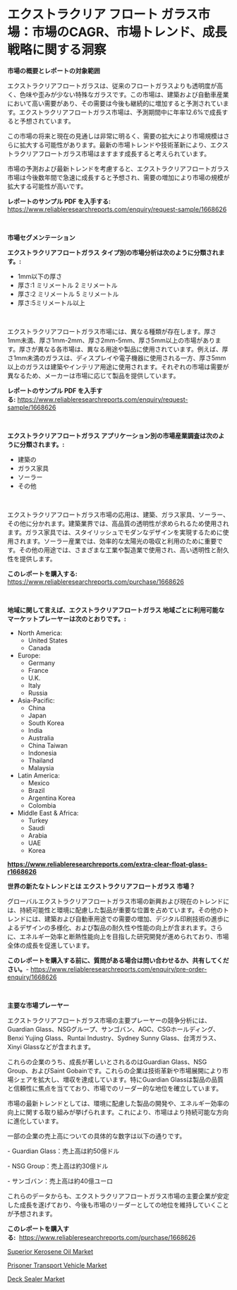 <p><h1>エクストラクリア フロート ガラス市場：市場のCAGR、市場トレンド、成長戦略に関する洞察</h1></p><p><strong>市場の概要とレポートの対象範囲</strong></p>
<p><p>エクストラクリアフロートガラスは、従来のフロートガラスよりも透明度が高く、色味や歪みが少ない特殊なガラスです。この市場は、建築および自動車産業において高い需要があり、その需要は今後も継続的に増加すると予測されています。エクストラクリアフロートガラス市場は、予測期間中に年率12.6%で成長すると予想されています。</p><p>この市場の将来と現在の見通しは非常に明るく、需要の拡大により市場規模はさらに拡大する可能性があります。最新の市場トレンドや技術革新により、エクストラクリアフロートガラス市場はますます成長すると考えられています。</p><p>市場の予測および最新トレンドを考慮すると、エクストラクリアフロートガラス市場は今後数年間で急速に成長すると予想され、需要の増加により市場の規模が拡大する可能性が高いです。</p></p>
<p><strong>レポートのサンプル PDF を入手する:</strong> <a href="https://www.reliableresearchreports.com/enquiry/request-sample/1668626">https://www.reliableresearchreports.com/enquiry/request-sample/1668626</a></p>
<p>&nbsp;</p>
<p><strong>市場セグメンテーション</strong></p>
<p><strong>エクストラクリアフロートガラス タイプ別の市場分析は次のように分類されます。:</strong></p>
<p><ul><li>1mm以下の厚さ</li><li>厚さ:1 ミリメートル 2 ミリメートル</li><li>厚さ:2 ミリメートル 5 ミリメートル</li><li>厚さ:5ミリメートル以上</li></ul></p>
<p>&nbsp;</p>
<p><p>エクストラクリアフロートガラス市場には、異なる種類が存在します。厚さ1mm未満、厚さ1mm-2mm、厚さ2mm-5mm、厚さ5mm以上の市場があります。厚さが異なる各市場は、異なる用途や製品に使用されています。例えば、厚さ1mm未満のガラスは、ディスプレイや電子機器に使用される一方、厚さ5mm以上のガラスは建築やインテリア用途に使用されます。それぞれの市場は需要が異なるため、メーカーは市場に応じて製品を提供しています。</p></p>
<p><strong>レポートのサンプル PDF を入手する:</strong>&nbsp;<a href="https://www.reliableresearchreports.com/enquiry/request-sample/1668626">https://www.reliableresearchreports.com/enquiry/request-sample/1668626</a></p>
<p>&nbsp;</p>
<p><strong> エクストラクリアフロートガラス アプリケーション別の市場産業調査は次のように分類されます。:</strong></p>
<p><ul><li>建築の</li><li>ガラス家具</li><li>ソーラー</li><li>その他</li></ul></p>
<p>&nbsp;</p>
<p><p>エクストラクリアフロートガラス市場の応用は、建築、ガラス家具、ソーラー、その他に分かれます。建築業界では、高品質の透明性が求められるため使用されます。ガラス家具では、スタイリッシュでモダンなデザインを実現するために使用されます。ソーラー産業では、効率的な太陽光の吸収と利用のために重要です。その他の用途では、さまざまな工業や製造業で使用され、高い透明性と耐久性を提供します。</p></p>
<p><strong>このレポートを購入する:</strong>&nbsp; <a href="https://www.reliableresearchreports.com/purchase/1668626">https://www.reliableresearchreports.com/purchase/1668626</a></p>
<p>&nbsp;</p>
<p><strong>地域に関して言えば、エクストラクリアフロートガラス 地域ごとに利用可能なマーケットプレーヤーは次のとおりです。:</strong></p>
<p><ul>
    <li>
        North America:
        <ul>
            <li>United States</li>
            <li>Canada</li>
        </ul>
    </li>
    <li>
        Europe:
        <ul>
            <li>Germany</li>
            <li>France</li>
            <li>U.K.</li>
            <li>Italy</li>
            <li>Russia</li>
        </ul>
    </li>
    <li>
        Asia-Pacific:
        <ul>
            <li>China</li>
            <li>Japan</li>
            <li>South Korea</li>
            <li>India</li>
            <li>Australia</li>
            <li>China Taiwan</li>
            <li>Indonesia</li>
            <li>Thailand</li>
            <li>Malaysia</li>
        </ul>
    </li>
    <li>
        Latin America:
        <ul>
            <li>Mexico</li>
            <li>Brazil</li>
            <li>Argentina Korea</li>
            <li>Colombia</li>
        </ul>
    </li>
    <li>
        Middle East & Africa:
        <ul>
            <li>Turkey</li>
            <li>Saudi</li>
            <li>Arabia</li>
            <li>UAE</li>
            <li>Korea</li>
        </ul>
    </li>
    </ul></p>
<p><strong><a href="https://www.reliableresearchreports.com/extra-clear-float-glass-r1668626">https://www.reliableresearchreports.com/extra-clear-float-glass-r1668626</a></strong>&nbsp;</p>
<p><strong>世界の新たなトレンドとは エクストラクリアフロートガラス 市場？</strong></p>
<p><p>グローバルエクストラクリアフロートガラス市場の新興および現在のトレンドには、持続可能性と環境に配慮した製品が重要な位置を占めています。その他のトレンドには、建築および自動車用途での需要の増加、デジタル印刷技術の進歩によるデザインの多様化、および製品の耐久性や性能の向上が含まれます。さらに、エネルギー効率と断熱性能向上を目指した研究開発が進められており、市場全体の成長を促進しています。</p></p>
<p><strong>このレポートを購入する前に、質問がある場合は問い合わせるか、共有してください。</strong>- <a href="https://www.reliableresearchreports.com/enquiry/pre-order-enquiry/1668626">https://www.reliableresearchreports.com/enquiry/pre-order-enquiry/1668626</a></p>
<p>&nbsp;</p>
<p><strong>主要な市場プレーヤー</strong></p>
<p><p>エクストラクリアフロートガラス市場の主要プレーヤーの競争分析には、Guardian Glass、NSGグループ、サンゴバン、AGC、CSGホールディング、Benxi Yujing Glass、Runtai Industry、Sydney Sunny Glass、台湾ガラス、Xinyi Glassなどが含まれます。</p><p>これらの企業のうち、成長が著しいとされるのはGuardian Glass、NSG Group、およびSaint Gobainです。これらの企業は技術革新や市場展開により市場シェアを拡大し、増収を達成しています。特にGuardian Glassは製品の品質と信頼性に焦点を当てており、市場でのリーダー的な地位を確立しています。</p><p>市場の最新トレンドとしては、環境に配慮した製品の開発や、エネルギー効率の向上に関する取り組みが挙げられます。これにより、市場はより持続可能な方向に進化しています。</p><p>一部の企業の売上高についての具体的な数字は以下の通りです。</p><p>- Guardian Glass：売上高は約50億ドル</p><p>- NSG Group：売上高は約30億ドル</p><p>- サンゴバン：売上高は約40億ユーロ</p><p>これらのデータからも、エクストラクリアフロートガラス市場の主要企業が安定した成長を遂げており、今後も市場のリーダーとしての地位を維持していくことが予想されます。</p></p>
<p><strong>このレポートを購入する:</strong>&nbsp;&nbsp;<a href="https://www.reliableresearchreports.com/purchase/1668626">https://www.reliableresearchreports.com/purchase/1668626</a></p>
<p><p><a href="https://www.linkedin.com/pulse/superior-kerosene-oil-market-analysis-examines-its-scope-k5hke?trackingId=ec5%2BARt7tNLQDX2lsBd5Jw%3D%3D">Superior Kerosene Oil Market</a></p><p><a href="https://www.linkedin.com/pulse/prisoner-transport-vehicle-market-size-evaluating-its-trends-2xqfe?trackingId=XQ0ubLD28xJrZ%2BAC79PiHw%3D%3D">Prisoner Transport Vehicle Market</a></p><p><a href="https://www.linkedin.com/pulse/deck-sealer-market-size-global-industry-overview-segmentation-sydre?trackingId=DFi27tJLagcipZDFE5u9xQ%3D%3D">Deck Sealer Market</a></p></p>